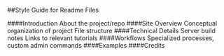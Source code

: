 ##Style Guide for Readme Files

####Introduction
About the project/repo
####Site Overview
Conceptual organization of project
File structure
####Technical Details
Server build notes
Links to relevant tutorials
####Workflows
Specialized processes, custom admin commands
####Examples
####Credits
